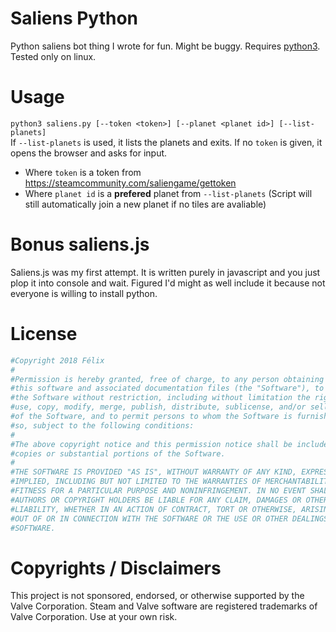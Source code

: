 # Saliens Python
Python saliens bot thing I wrote for fun. Might be buggy. Requires [python3](https://www.python.org/downloads/).
Tested only on linux.

# Usage
`python3 saliens.py [--token <token>] [--planet <planet id>] [--list-planets]` <br/>
If `--list-planets` is used, it lists the planets and exits. If no `token` is given, it opens the browser and asks for input.
* Where `token` is a token from https://steamcommunity.com/saliengame/gettoken
* Where `planet id` is a **prefered** planet from `--list-planets` (Script will still automatically join a new planet if no tiles are avaliable)

# Bonus saliens.js
Saliens.js was my first attempt. It is written purely in javascript and you just plop it into console and wait. Figured I'd might as well include it because not everyone is willing to install python.

# License
```python
#Copyright 2018 Félix
#
#Permission is hereby granted, free of charge, to any person obtaining a copy of
#this software and associated documentation files (the "Software"), to deal in
#the Software without restriction, including without limitation the rights to
#use, copy, modify, merge, publish, distribute, sublicense, and/or sell copies
#of the Software, and to permit persons to whom the Software is furnished to do
#so, subject to the following conditions:
#
#The above copyright notice and this permission notice shall be included in all
#copies or substantial portions of the Software.
#
#THE SOFTWARE IS PROVIDED "AS IS", WITHOUT WARRANTY OF ANY KIND, EXPRESS OR
#IMPLIED, INCLUDING BUT NOT LIMITED TO THE WARRANTIES OF MERCHANTABILITY,
#FITNESS FOR A PARTICULAR PURPOSE AND NONINFRINGEMENT. IN NO EVENT SHALL THE
#AUTHORS OR COPYRIGHT HOLDERS BE LIABLE FOR ANY CLAIM, DAMAGES OR OTHER
#LIABILITY, WHETHER IN AN ACTION OF CONTRACT, TORT OR OTHERWISE, ARISING FROM,
#OUT OF OR IN CONNECTION WITH THE SOFTWARE OR THE USE OR OTHER DEALINGS IN THE
#SOFTWARE.
```

# Copyrights / Disclaimers
This project is not sponsored, endorsed, or otherwise supported by the Valve Corporation.
Steam and Valve software are registered trademarks of Valve Corporation.
Use at your own risk.
